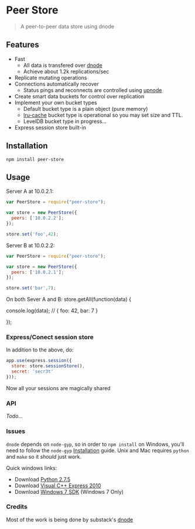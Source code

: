 # Peer Store

> A peer-to-peer data store using dnode

## Features

* Fast
  * All data is transfered over [dnode](https://github.com/substack/dnode)
  * Achieve about 1.2k replications/sec
* Replicate mutating operations
* Connections automatically recover
  * Status pings and reconnects are controlled using [upnode](https://github.com/substack/upnode)
* Create smart data buckets for control over replication
* Implement your own bucket types
  * Default bucket type is a plain object (pure memory)
  * [lru-cache](https://github.com/isaacs/node-lru-cache) bucket type is operational so you may set size and TTL.
  * LevelDB bucket type in progress...
* Express session store built-in

## Installation

`npm install peer-store`

## Usage

Server A at 10.0.2.1:
``` javascript
var PeerStore = require("peer-store");

var store = new PeerStore({
  peers: ['10.0.2.2'];
});

store.set('foo',42);
```

Server B at 10.0.2.2:
``` javascript
var PeerStore = require("peer-store");

var store = new PeerStore({
  peers: ['10.0.2.1'];
});

store.set('bar',7);
```

On both Sever A and B:
store.getAll(function(data) {
  
  console.log(data); // { foo: 42, bar: 7 } 

});

### Express/Conect session store

In addition to the above, do:

``` javascript
app.use(express.session({
  store: store.sessionStore(),
  secret: 'secr3t'
}));
```

Now all your sessions are magically shared

### API

  *Todo...*

### Issues

`dnode` depends on `node-gyp`, so in order to `npm install` on Windows, you'll need to follow the `node-gyp` [Installation](https://github.com/TooTallNate/node-gyp#installation) guide. Unix and Mac requires `python` and `make` so it *should* just work.

Quick windows links:

* Download [Python 2.7.5](http://www.filehippo.com/download_python/download/5e2aee049049d618963004ca9245e80d/)
* Download [Visual C++ Express 2010](http://go.microsoft.com/?linkid=9709949)
* Download [Windows 7 SDK](http://www.microsoft.com/en-us/download/details.aspx?displayLang=en&id=8279) (Windows 7 Only)

### Credits

Most of the work is being done by substack's [dnode](https://github.com/substack/dnode)

